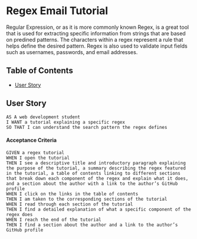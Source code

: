 # Regex Email Tutorial

Regular Expression, or as it is more commonly known Regex, is a great tool that is used for extracting specific information from strings that are based on predined patterns. The characters within a regex represent a rule that helps define the desired pattern. Regex is also used to validate input fields such as usernames, passwords, and email addresses.


## Table of Contents 
- [User Story](#User-Story)

## User Story 
```
AS A web development student
I WANT a tutorial explaining a specific regex
SO THAT I can understand the search pattern the regex defines
```


#### Acceptance Criteria
```
GIVEN a regex tutorial
WHEN I open the tutorial
THEN I see a descriptive title and introductory paragraph explaining the purpose of the tutorial, a summary describing the regex featured in the tutorial, a table of contents linking to different sections that break down each component of the regex and explain what it does, and a section about the author with a link to the author’s GitHub profile
WHEN I click on the links in the table of contents
THEN I am taken to the corresponding sections of the tutorial
WHEN I read through each section of the tutorial
THEN I find a detailed explanation of what a specific component of the regex does
WHEN I reach the end of the tutorial
THEN I find a section about the author and a link to the author’s GitHub profile
```
